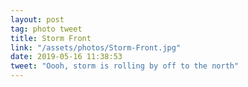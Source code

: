 ```yaml
---
layout: post
tag: photo tweet
title: Storm Front
link: "/assets/photos/Storm-Front.jpg"
date: 2019-05-16 11:38:53
tweet: "Oooh, storm is rolling by off to the north"
---
```

